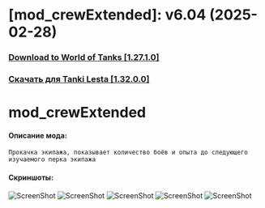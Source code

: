 # [mod_crewExtended]: v6.04 (2025-02-28)
### [**Download to World of Tanks [1.27.1.0]**](https://github.com/spoter/spoter-mods/releases/download/v7/mod_crewExtended.zip)
### [**Скачать для Tanki Lesta [1.32.0.0]**](https://github.com/spoter/spoter-mods/releases/download/v7/mod_crewExtended_RU.zip)
#
# mod_crewExtended
#### Описание мода:
    Прокачка экипажа, показывает количество боёв и опыта до следующего изучаемого перка экипажа

#### Скриншоты:
![ScreenShot](./screen.png)
![ScreenShot](./screen1.png)
![ScreenShot](./screen2.png)
![ScreenShot](./screen3.png)
![ScreenShot](./screen4.png)
